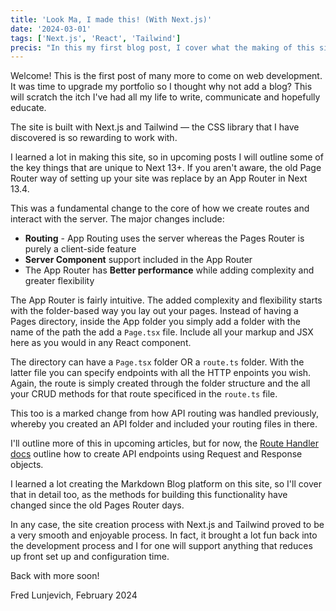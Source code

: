 ```yaml
---
title: 'Look Ma, I made this! (With Next.js)'
date: '2024-03-01'
tags: ['Next.js', 'React', 'Tailwind']
precis: "In this my first blog post, I cover what the making of this site and how Next.js plus Tailwind made it so easy to build."
---
```


Welcome! This is the first post of many more to come on web development. It was time to upgrade my portfolio so I thought why not add a blog? This will scratch the itch I've had all my life to write, communicate and hopefully educate.

The site is built with Next.js and Tailwind — the CSS library that I have discovered is so rewarding to work with.

I learned a lot in making this site, so in upcoming posts I will outline some of the key things that are unique to Next 13+. If you aren't aware, the old Page Router way of setting up your site was replace by an App Router in Next 13.4.

This was a fundamental change to the core of how we create routes and interact with the server. The major changes include:

- **Routing** - App Routing uses the server whereas the Pages Router is purely a client-side feature
- **Server Component** support included in the App Router
- The App Router has **Better performance** while adding complexity and greater flexibility

The App Router is fairly intuitive. The added complexity and flexibility starts with the folder-based way you lay out your pages. Instead of having a Pages directory, inside the App folder you simply add a folder with the name of the path the add a `Page.tsx` file. Include all your markup and JSX here as you would in any React component.

The directory can have a `Page.tsx` folder OR a `route.ts` folder. With the latter file you can specify endpoints with all the HTTP enpoints you wish. Again, the route is simply created through the folder structure and the all your CRUD methods for that route specificed in the `route.ts` file.

This too is a marked change from how API routing was handled previously, whereby you created an API folder and included your routing files in there.

I'll outline more of this in upcoming articles, but for now, the [Route Handler docs](https://nextjs.org/docs/app/building-your-application/routing/route-handlers) outline how to create API endpoints using Request and Response objects.

I learned a lot creating the Markdown Blog platform on this site, so I'll cover that in detail too, as the methods for building this functionality have changed since the old Pages Router days.

In any case, the site creation process with Next.js and Tailwind proved to be a very smooth and enjoyable process. In fact, it brought a lot fun back into the development process and I for one will support anything that reduces up front set up and configuration time. 

Back with more soon!

Fred Lunjevich, February 2024
